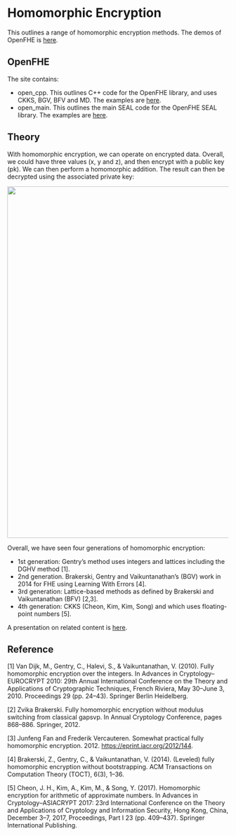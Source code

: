 # Homomorphic Encryption
This outlines a range of homomorphic encryption methods.  The demos of OpenFHE is [here](https://asecuritysite.com/openfhe/).

## OpenFHE
The site contains:

* open_cpp. This outlines C++ code for the OpenFHE library, and uses CKKS, BGV, BFV and MD. The examples are [here](https://github.com/billbuchanan/homomorphic_encryption/tree/main/openfhe_cpp).
* open_main. This outlines the main SEAL code for the OpenFHE SEAL library. The examples are [here](https://github.com/billbuchanan/homomorphic_encryption/tree/main/openfhe_main).

## Theory
With homomorphic encryption, we can operate on encrypted data. Overall, we could have three values (x, y and z), and then encrypt with a public key (pk). We can then perform a homomorphic addition. The result can then be decrypted using the associated private key:

 <p><img src="https://asecuritysite.com/public/homomorphic_01.png" width="800px" /></p>

Overall, we have seen four generations of homomorphic encryption:

* 1st generation: Gentry’s method uses integers and lattices including the DGHV method [1].
* 2nd generation. Brakerski, Gentry and Vaikuntanathan’s (BGV) work in 2014 for FHE using Learning With Errors [4].
* 3rd generation: Lattice-based methods as defined by Brakerski and Vaikuntanathan (BFV) [2,3].
* 4th generation: CKKS (Cheon, Kim, Kim, Song) and which uses floating-point numbers [5].

A presentation on related content is [here](https://youtu.be/eBF-Vnb7KiY?si=4cMDPraffB07Piey).

## Reference
[1] Van Dijk, M., Gentry, C., Halevi, S., & Vaikuntanathan, V. (2010). Fully homomorphic encryption over the integers. In Advances in Cryptology–EUROCRYPT 2010: 29th Annual International Conference on the Theory and Applications of Cryptographic Techniques, French Riviera, May 30–June 3, 2010. Proceedings 29 (pp. 24–43). Springer Berlin Heidelberg.

[2] Zvika Brakerski. Fully homomorphic encryption without modulus switching from classical gapsvp. In Annual Cryptology Conference, pages 868–886. Springer, 2012.

[3] Junfeng Fan and Frederik Vercauteren. Somewhat practical fully homomorphic encryption. 2012. https://eprint.iacr.org/2012/144.

[4] Brakerski, Z., Gentry, C., & Vaikuntanathan, V. (2014). (Leveled) fully homomorphic encryption without bootstrapping. ACM Transactions on Computation Theory (TOCT), 6(3), 1–36.

[5] Cheon, J. H., Kim, A., Kim, M., & Song, Y. (2017). Homomorphic encryption for arithmetic of approximate numbers. In Advances in Cryptology–ASIACRYPT 2017: 23rd International Conference on the Theory and Applications of Cryptology and Information Security, Hong Kong, China, December 3–7, 2017, Proceedings, Part I 23 (pp. 409–437). Springer International Publishing. 

